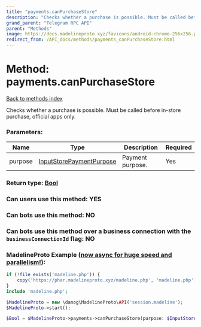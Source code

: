 ```yaml
---
title: "payments.canPurchaseStore"
description: "Checks whether a purchase is possible. Must be called before in-store purchase, official apps only."
grand_parent: "Telegram RPC API"
parent: "Methods"
image: https://docs.madelineproto.xyz/favicons/android-chrome-256x256.png
redirect_from: /API_docs/methods/payments_canPurchaseStore.html
---
```

# Method: payments.canPurchaseStore
[Back to methods index](index.html)



Checks whether a purchase is possible. Must be called before in-store purchase, official apps only.

### Parameters:

| Name     |    Type       | Description | Required |
|----------|---------------|-------------|----------|
|purpose|[InputStorePaymentPurpose](/API_docs/types/InputStorePaymentPurpose.html) | Payment purpose. | Yes|


### Return type: [Bool](/API_docs/types/Bool.html)

### Can users use this method: **YES**


### Can bots use this method: **NO**


### Can bots use this method over a business connection with the `businessConnectionId` flag: **NO**


### MadelineProto Example ([now async for huge speed and parallelism!](https://docs.madelineproto.xyz/docs/ASYNC.html)):


```php
if (!file_exists('madeline.php')) {
    copy('https://phar.madelineproto.xyz/madeline.php', 'madeline.php');
}
include 'madeline.php';

$MadelineProto = new \danog\MadelineProto\API('session.madeline');
$MadelineProto->start();

$Bool = $MadelineProto->payments->canPurchaseStore(purpose: $InputStorePaymentPurpose, );
```

